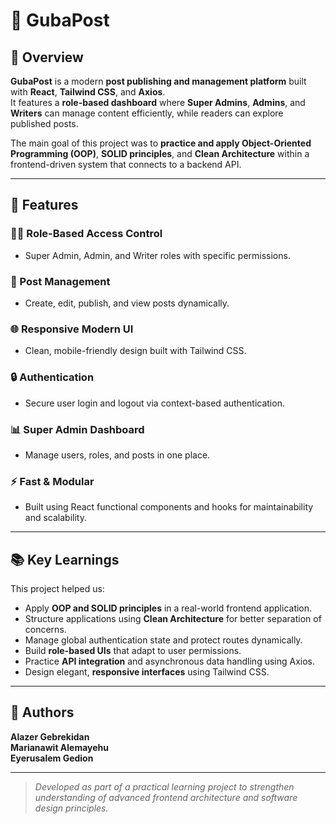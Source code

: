 # 📰 GubaPost

## 📖 Overview

**GubaPost** is a modern **post publishing and management platform** built with **React**, **Tailwind CSS**, and **Axios**.  
It features a **role-based dashboard** where **Super Admins**, **Admins**, and **Writers** can manage content efficiently, while readers can explore published posts.  

The main goal of this project was to **practice and apply Object-Oriented Programming (OOP)**, **SOLID principles**, and **Clean Architecture** within a frontend-driven system that connects to a backend API.

---

## 🚀 Features

### 🧑‍💼 Role-Based Access Control
- Super Admin, Admin, and Writer roles with specific permissions.

### 📰 Post Management
- Create, edit, publish, and view posts dynamically.

### 🌐 Responsive Modern UI
- Clean, mobile-friendly design built with Tailwind CSS.

### 🔒 Authentication
- Secure user login and logout via context-based authentication.

### 📊 Super Admin Dashboard
- Manage users, roles, and posts in one place.

### ⚡ Fast & Modular
- Built using React functional components and hooks for maintainability and scalability.

---

## 📚 Key Learnings

This project helped us:

- Apply **OOP and SOLID principles** in a real-world frontend application.  
- Structure applications using **Clean Architecture** for better separation of concerns.  
- Manage global authentication state and protect routes dynamically.  
- Build **role-based UIs** that adapt to user permissions.  
- Practice **API integration** and asynchronous data handling using Axios.  
- Design elegant, **responsive interfaces** using Tailwind CSS.

---

## 👥 Authors

**Alazer Gebrekidan**  
**Marianawit Alemayehu**  
**Eyerusalem Gedion**

---

> _Developed as part of a practical learning project to strengthen understanding of advanced frontend architecture and software design principles._



